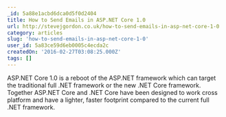 ```yaml
---
_id: 5a88e1acbd6dca0d5f0d2404
title: How to Send Emails in ASP.NET Core 1.0
url: http://stevejgordon.co.uk/how-to-send-emails-in-asp-net-core-1-0
category: articles
slug: 'how-to-send-emails-in-asp-net-core-1-0'
user_id: 5a83ce59d6eb0005c4ecda2c
createdOn: '2016-02-27T03:08:25.000Z'
tags: []
---
```


ASP.NET Core 1.0 is a reboot of the ASP.NET framework which can target the traditional full .NET framework or the new .NET Core framework. Together ASP.NET Core and .NET Core have been designed to work cross platform and have a lighter, faster footprint compared to the current full .NET framework.
